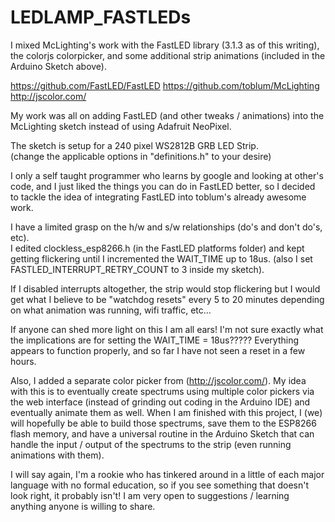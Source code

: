 # LEDLAMP_FASTLEDs
I mixed McLighting's work with the FastLED library (3.1.3 as of this writing), the colorjs colorpicker, and some additional strip animations (included in the Arduino Sketch above).


https://github.com/FastLED/FastLED
https://github.com/toblum/McLighting
http://jscolor.com/

My work was all on adding FastLED (and other tweaks / animations) into the McLighting sketch instead of using Adafruit NeoPixel.

The sketch is setup for a 240 pixel WS2812B GRB LED Strip.   
(change the applicable options in "definitions.h" to your desire)

I only a self taught programmer who learns by google and looking at other's code, 
and I just liked the things you can do in FastLED better, so I decided to tackle the 
idea of integrating FastLED into toblum's already awesome work.

I have a limited grasp on the h/w and s/w relationships (do's and don't do's, etc).  
I edited clockless_esp8266.h (in the FastLED platforms folder) and 
kept getting flickering until I incremented the WAIT_TIME up to 18us. 
(also I set FASTLED_INTERRUPT_RETRY_COUNT to 3 inside my sketch).

If I disabled interrupts altogether, the strip would stop flickering but I would get
what I believe to be "watchdog resets" every 5 to 20 minutes depending on what animation
was running, wifi traffic, etc...

If anyone can shed more light on this I am all ears!  I'm not sure exactly what the implications are
for setting the WAIT_TIME = 18us?????  Everything appears to function properly, and so far I have not seen 
a reset in a few hours.

Also, I added a separate color picker from (http://jscolor.com/).  My idea with this is to eventually create
spectrums using multiple color pickers via the web interface (instead of grinding out coding in the Arduino IDE)
and eventually animate them as well.  When I am finished with this project, I (we) will hopefully be able to build those
spectrums, save them to the ESP8266 flash memory, and have a universal routine in the Arduino Sketch that can handle 
the input / output of the spectrums to the strip (even running animations with them).  

I will say again, I'm a rookie who has tinkered around in a little of each major language with no formal education, so 
if you see something that doesn't look right, it probably isn't!  I am very open to suggestions / learning anything 
anyone is willing to share.

